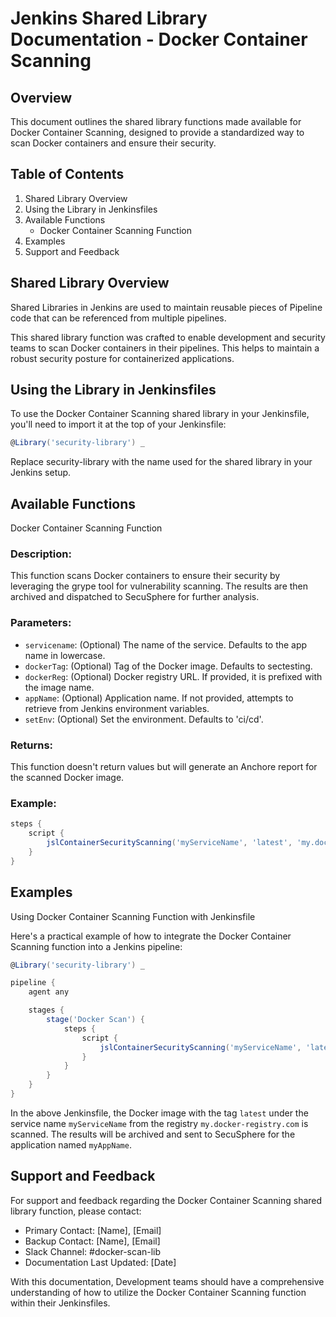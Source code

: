 # Jenkins Shared Library Documentation - Docker Container Scanning
## Overview

This document outlines the shared library functions made available for Docker Container Scanning, designed to provide a standardized way to scan Docker containers and ensure their security.
## Table of Contents

1. Shared Library Overview
2. Using the Library in Jenkinsfiles
3. Available Functions
   * Docker Container Scanning Function
4. Examples
5. Support and Feedback

## Shared Library Overview

Shared Libraries in Jenkins are used to maintain reusable pieces of Pipeline code that can be referenced from multiple pipelines.

This shared library function was crafted to enable development and security teams to scan Docker containers in their pipelines. This helps to maintain a robust security posture for containerized applications.

## Using the Library in Jenkinsfiles

To use the Docker Container Scanning shared library in your Jenkinsfile, you'll need to import it at the top of your Jenkinsfile:

```groovy
@Library('security-library') _
```

Replace security-library with the name used for the shared library in your Jenkins setup.

## Available Functions
Docker Container Scanning Function

### Description:

This function scans Docker containers to ensure their security by leveraging the grype tool for vulnerability scanning. The results are then archived and dispatched to SecuSphere for further analysis.

### Parameters:

* `servicename`: (Optional) The name of the service. Defaults to the app name in lowercase.
* `dockerTag`: (Optional) Tag of the Docker image. Defaults to sectesting.
* `dockerReg`: (Optional) Docker registry URL. If provided, it is prefixed with the image name.
* `appName`: (Optional) Application name. If not provided, attempts to retrieve from Jenkins environment variables.
* `setEnv`: (Optional) Set the environment. Defaults to 'ci/cd'.

### Returns:

This function doesn't return values but will generate an Anchore report for the scanned Docker image.

### Example:
```groovy
steps {
    script {
        jslContainerSecurityScanning('myServiceName', 'latest', 'my.docker-registry.com', 'myAppName', 'production')
    }
}
```

## Examples
Using Docker Container Scanning Function with Jenkinsfile

Here's a practical example of how to integrate the Docker Container Scanning function into a Jenkins pipeline:
```groovy
@Library('security-library') _

pipeline {
    agent any

    stages {
        stage('Docker Scan') {
            steps {
                script {
                    jslContainerSecurityScanning('myServiceName', 'latest', 'my.docker-registry.com', 'myAppName', 'production')
                }
            }
        }
    }
}
```

In the above Jenkinsfile, the Docker image with the tag `latest` under the service name `myServiceName` from the registry `my.docker-registry.com` is scanned. The results will be archived and sent to SecuSphere for the application named `myAppName`.

## Support and Feedback

For support and feedback regarding the Docker Container Scanning shared library function, please contact:

* Primary Contact: [Name], [Email]
* Backup Contact: [Name], [Email]
* Slack Channel: #docker-scan-lib
* Documentation Last Updated: [Date]

With this documentation, Development teams should have a comprehensive understanding of how to utilize the Docker Container Scanning function within their Jenkinsfiles.

